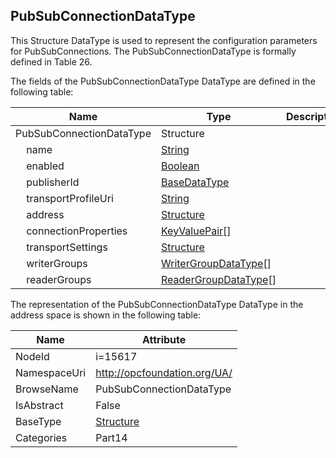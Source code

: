 <!-- datatype -->
## PubSubConnectionDataType
This Structure DataType is used to represent the configuration parameters for PubSubConnections. The PubSubConnectionDataType is formally defined in Table 26.  
<!-- end of description -->
The fields of the PubSubConnectionDataType DataType are defined in the following table:  

|Name|Type|Description|
|---|---|---|
|PubSubConnectionDataType|Structure||
|&nbsp;&nbsp;&nbsp;&nbsp;name|[String](../../../Part3/DataTypes/String/readme.md)||
|&nbsp;&nbsp;&nbsp;&nbsp;enabled|[Boolean](../../../Part3/DataTypes/Boolean/readme.md)||
|&nbsp;&nbsp;&nbsp;&nbsp;publisherId|[BaseDataType](../../../Part3/DataTypes/BaseDataType/readme.md)||
|&nbsp;&nbsp;&nbsp;&nbsp;transportProfileUri|[String](../../../Part3/DataTypes/String/readme.md)||
|&nbsp;&nbsp;&nbsp;&nbsp;address|[Structure](../../../Part3/DataTypes/Structure/readme.md)||
|&nbsp;&nbsp;&nbsp;&nbsp;connectionProperties|[KeyValuePair](../../../Part5/DataTypes/KeyValuePair/readme.md)[]||
|&nbsp;&nbsp;&nbsp;&nbsp;transportSettings|[Structure](../../../Part3/DataTypes/Structure/readme.md)||
|&nbsp;&nbsp;&nbsp;&nbsp;writerGroups|[WriterGroupDataType](../../../Part14/DataTypes/WriterGroupDataType/readme.md)[]||
|&nbsp;&nbsp;&nbsp;&nbsp;readerGroups|[ReaderGroupDataType](../../../Part14/DataTypes/ReaderGroupDataType/readme.md)[]||

The representation of the PubSubConnectionDataType DataType in the address space is shown in the following table:  

|Name|Attribute|
|---|---|
|NodeId|i=15617|
|NamespaceUri|http://opcfoundation.org/UA/|
|BrowseName|PubSubConnectionDataType|
|IsAbstract|False|
|BaseType|[Structure](../../../Part3/DataTypes/Structure/readme.md)|
|Categories|Part14|

